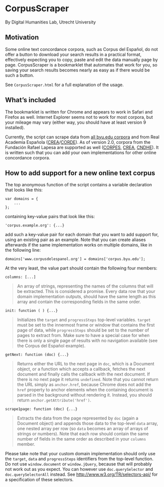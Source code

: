 CorpusScraper
=============

By Digital Humanities Lab, Utrecht University


Motivation
----------

Some online text concordance corpora, such as Corpus del Español, do not offer a button to download your search results in a practical format, effectively expecting you to copy, paste and edit the data manually page by page. CorpusScraper is a bookmarklet that automates that work for you, so saving your search results becomes nearly as easy as if there would be such a button.

See `CorpusScraper.html` for a full explanation of the usage.


What’s included
---------------

The bookmarklet is written for Chrome and appears to work in Safari and Firefox as well. Internet Explorer seems not to work for most corpora, but your mileage may vary (either way, you should have at least version 9 installed). 

Currently, the script can scrape data from [all byu.edu corpora](http://corpus.byu.edu/) and from Real Academia Española ([CREA](http://corpus.rae.es/creanet.html)/[CORDE](http://corpus.rae.es/cordenet.html)). As of version 2.0, corpora from the Fundación Rafael Lapesa are supported as well ([CORPES](http://web.frl.es/CORPES/view/inicioExterno.view), [CREA](http://web.frl.es/CREA/view/inicioExterno.view), [CNDHE](http://web.frl.es/CNDHE/view/inicioExterno.view)). It is written such that you can add your own implementations for other online concordance corpora.


How to add support for a new online text corpus
-----------------------------------------------

The top anonymous function of the script contains a variable declaration that looks like this:

    var domains = {
        ...
    };

containing key-value pairs that look like this:

    'corpus.example.org': {...}

add such a key-value pair for each domain that you want to add support for, using an existing pair as an example. Note that you can create aliases afterwards if the same implementation works on multiple domains, like in the following line:

    domains['www.corpusdelespanol.org'] = domains['corpus.byu.edu'];

At the very least, the value part should contain the following four members:

    columns: [...]

> An array of strings, representing the names of the columns that will be extracted. This is considered a promise. Every data row that your domain implementation outputs, should have the same length as this array and contain the corresponding fields in the same order.

    init: function ( ) {...}

> Initializes the `target` and `progressSteps` top-level variables. `target` must be set to the innermost frame or window that contains the first page of data, while `progressSteps` should be set to the number of pages to extract from. Make sure to have a special case for when there is only a single page of results with no navigation available (see the Corpus del Español example). 

    getNext: function (doc) {...}

> Returns either the URL to the next page in `doc`, which is a Document object, or a function which accepts a callback, fetches the next document and finally calls the callback with the next document. If there is no next page it returns `undefined`.
> Note that you cannot return the URL simply as `anchor.href`, because Chrome does not add the `href` property to anchor elements when the containing document is parsed in the background without rendering it. Instead, you should return `anchor.getAttribute('href')`.

    scrape1page: function (doc) {...}

> Extracts the data from the page represented by `doc` (again a Document object) and appends those data to the top-level `data` array, one nested array per row (so `data` becomes an array of arrays of strings or numbers). Note that each row should contain the same number of fields in the same order as described in your `columns` member.

Please take note that your custom domain implementation should only use the `target`, `data` and `progressSteps` identifiers from the top-level function. Do not use `window.document` or `window.jQuery`, because that will probably not work out as you expect. You can however use `doc.querySelector` and `doc.querySelectorAll` instead. See http://www.w3.org/TR/selectors-api/ for a specification of these selectors. 
